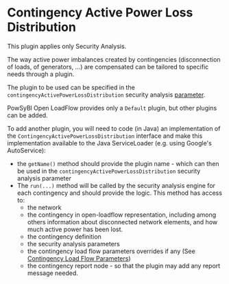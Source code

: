 # Contingency Active Power Loss Distribution

This plugin applies only Security Analysis.

The way active power imbalances created by contingencies (disconnection of loads, of generators, ...) are compensated
can be tailored to specific needs through a plugin.

The plugin to be used can be specified in the `contingencyActivePowerLossDistribution`
security analysis [parameter](../security/parameters.md#specific-parameters).

PowSyBl Open LoadFlow provides only a `Default` plugin, but other plugins can be added.

To add another plugin, you will need to code (in Java) an implementation of the `ContingencyActivePowerLossDistribution`
interface and make this implementation available to the Java ServiceLoader (e.g. using Google's AutoService):
- the `getName()` method should provide the plugin name - which can then be used in the `contingencyActivePowerLossDistribution` security analysis parameter
- The `run(...)` method will be called by the security analysis engine for each contingency and should provide the logic.
  This method has access to:
    - the network
    - the contingency in open-loadflow representation, including among others information about disconnected network elements, and how much active power has been lost.
    - the contingency definition
    - the security analysis parameters
    - the contingency load flow parameters overrides if any (See [Contingency Load Flow Parameters](../security/parameters.md#contingency-load-flow-parameters))
    - the contingency report node - so that the plugin may add any report message needed.

